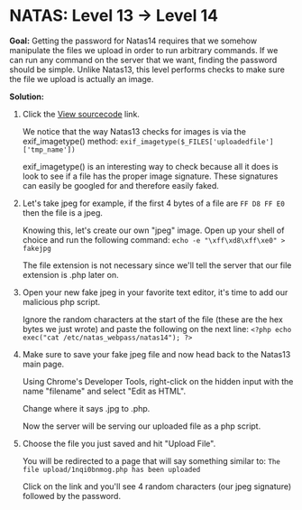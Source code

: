 # NATAS: Level 13 -> Level 14
**Goal:** Getting the password for Natas14 requires that we somehow manipulate the files we upload in order to run arbitrary commands. If we can run any command on the server that we want, finding the password should be simple. Unlike Natas13, this level performs checks to make sure the file we upload is actually an image.

**Solution:**
1. Click the [View sourcecode](http://natas13.natas.labs.overthewire.org/index-source.html) link.

   We notice that the way Natas13 checks for images is via the exif_imagetype() method: `exif_imagetype($_FILES['uploadedfile']['tmp_name'])`

   exif_imagetype() is an interesting way to check because all it does is look to see if a file has the proper image signature. These signatures can easily be googled for and therefore easily faked.
2. Let's take jpeg for example, if the first 4 bytes of a file are `FF D8 FF E0` then the file is a jpeg.

   Knowing this, let's create our own "jpeg" image. Open up your shell of choice and run the following command: `echo -e "\xff\xd8\xff\xe0" > fakejpg`

   The file extension is not necessary since we'll tell the server that our file extension is .php later on.
3. Open your new fake jpeg in your favorite text editor, it's time to add our malicious php script.

   Ignore the random characters at the start of the file (these are the hex bytes we just wrote) and paste the following on the next line: `<?php echo exec("cat /etc/natas_webpass/natas14"); ?>`
4. Make sure to save your fake jpeg file and now head back to the Natas13 main page.

   Using Chrome's Developer Tools, right-click on the hidden input with the name "filename" and select "Edit as HTML".

   Change where it says .jpg to .php.

   Now the server will be serving our uploaded file as a php script.
5. Choose the file you just saved and hit "Upload File".

   You will be redirected to a page that will say something similar to: `The file upload/1nqi0bnmog.php has been uploaded`

   Click on the link and you'll see 4 random characters (our jpeg signature) followed by the password.